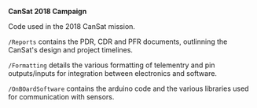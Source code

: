 **CanSat 2018 Campaign**

Code used in the 2018 CanSat mission.

`/Reports` contains the PDR, CDR and PFR documents, outlinning the CanSat's design and project timelines. 

`/Formatting` details the various formatting of telementry and pin outputs/inputs for integration between electronics and software.

`/OnBOardSoftware` contains the arduino code and the various libraries used for communication with sensors.

